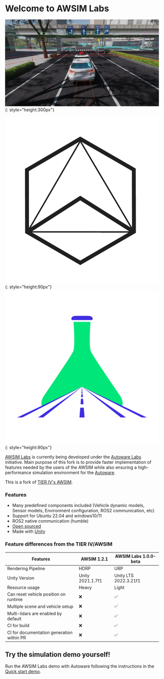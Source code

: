 # Welcome to AWSIM Labs

![](assets/images/E2ESim.png){: style="height:300px"}

![](assets/images/autoware-foundation.png){: style="height:90px"}
![](assets/images/awsim-labs-logo.png){: style="height:90px"}

[AWSIM Labs](https://github.com/autowarefoundation/AWSIM) is currently being developed under the [Autoware Labs](https://github.com/orgs/autowarefoundation/discussions/4550) initiative. Main purpose of this fork is to provide faster implementation of features needed by the users of the AWSIM while also ensuring a high-performance simulation environment for the [Autoware](https://github.com/autowarefoundation/autoware).

This is a fork of [TIER IV's AWSIM](https://github.com/tier4/AWSIM).

### Features

- Many predefined components included (Vehicle dynamic models, Sensor models, Environment configuration, ROS2 communication, etc)
- Support for Ubuntu 22.04 and windows10/11
- ROS2 native communication (humble)
- [Open sourced](https://autowarefoundation.com/autowarefoundation/AWSIM)
- Made with [Unity](https://unity.com/)


### Feature differences from the TIER IV/AWSIM

| Features                                  | AWSIM 1.2.1      | AWSIM Labs 1.0.0-beta |
|-------------------------------------------|------------------|-----------------------|
| Rendering Pipeline                        | HDRP             | URP                   |
| Unity Version                             | Unity 2021.1.7f1 | Unity LTS 2022.3.21f1 |
| Resource usage                            | Heavy            | Light                 |
| Can reset vehicle position on runtime     | ❌                | ✅                     |
| Multiple scene and vehicle setup          | ❌                | ✅                     |
| Multi-lidars are enabled by default       | ❌                | ✅                     |
| CI for build                              | ❌                | ✅                     |
| CI for documentation generation within PR | ❌                | ✅                     |

## Try the simulation demo yourself!

Run the AWSIM Labs demo with Autoware following the instructions in the [Quick start demo](./GettingStarted/QuickStartDemo/index.md).
